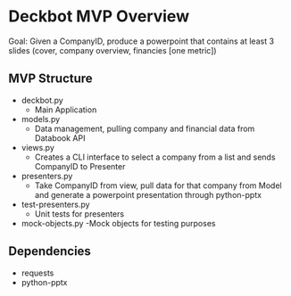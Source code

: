 # Deckbot MVP Overview
 
Goal: Given a CompanyID, produce a powerpoint that contains at least 3 slides (cover, company overview, financies [one metric])
	
## MVP Structure
- deckbot.py
  -	Main Application
- models.py
  - Data management, pulling company and financial data from Databook API
- views.py
  - Creates a CLI interface to select a company from a list and sends CompanyID to Presenter
- presenters.py
  - Take CompanyID from view, pull data for that company from Model and generate a powerpoint presentation through python-pptx
- test-presenters.py
  - Unit tests for presenters
- mock-objects.py
  -Mock objects for testing purposes
	
## Dependencies
- requests
- python-pptx
	